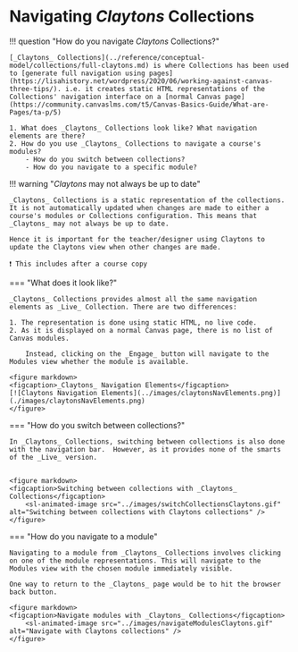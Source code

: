 # Navigating _Claytons_ Collections

!!! question "How do you navigate _Claytons_ Collections?"

	[_Claytons_ Collections](../reference/conceptual-model/collections/full-claytons.md) is where Collections has been used to [generate full navigation using pages](https://lisahistory.net/wordpress/2020/06/working-against-canvas-three-tips/). i.e. it creates static HTML representations of the Collections' navigation interface on a [normal Canvas page](https://community.canvaslms.com/t5/Canvas-Basics-Guide/What-are-Pages/ta-p/5) 

	1. What does _Claytons_ Collections look like? What navigation elements are there?
	2. How do you use _Claytons_ Collections to navigate a course's modules?
	    - How do you switch between collections?
	    - How do you navigate to a specific module?

!!! warning "_Claytons_ may not always be up to date"

	_Claytons_ Collections is a static representation of the collections. It is not automatically updated when changes are made to either a course's modules or Collections configuration. This means that _Claytons_ may not always be up to date. 

	Hence it is important for the teacher/designer using Claytons to update the Claytons view when other changes are made. 

	❗ This includes after a course copy


=== "What does it look like?"

	_Claytons_ Collections provides almost all the same navigation elements as _Live_ Collection. There are two differences:

	1. The representation is done using static HTML, no live code.
	2. As it is displayed on a normal Canvas page, there is no list of Canvas modules.

	    Instead, clicking on the _Engage_ button will navigate to the Modules view whether the module is available.

	<figure markdown>
	<figcaption>_Claytons_ Navigation Elements</figcaption>
	[![Claytons Navigation Elements](../images/claytonsNavElements.png)](./images/claytonsNavElements.png)
	</figure>


=== "How do you switch between collections?"

	In _Claytons_ Collections, switching between collections is also done with the navigation bar.  However, as it provides none of the smarts of the _Live_ version.


	<figure markdown>
	<figcaption>Switching between collections with _Claytons_ Collections</figcaption>
	  	<sl-animated-image src="../images/switchCollectionsClaytons.gif" alt="Switching between collections with Claytons collections" />
	</figure>

=== "How do you navigate to a module"

	Navigating to a module from _Claytons_ Collections involves clicking on one of the module representations. This will navigate to the Modules view with the chosen module immediately visible.

	One way to return to the _Claytons_ page would be to hit the browser back button.

	<figure markdown>
	<figcaption>Navigate modules with _Claytons_ Collections</figcaption>
	  	<sl-animated-image src="../images/navigateModulesClaytons.gif" alt="Navigate with Claytons collections" />
	</figure>




<link rel="stylesheet" href="https://cdn.jsdelivr.net/npm/@shoelace-style/shoelace@2.0.0/dist/themes/light.css" />
<script type="module" src="https://cdn.jsdelivr.net/npm/@shoelace-style/shoelace@2.0.0/dist/shoelace.js"></script>
